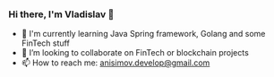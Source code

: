 ### Hi there, I'm Vladislav 👋

- 🌱 I'm currently learning Java Spring framework, Golang and some FinTech stuff
- 👯 I’m looking to collaborate on FinTech or blockchain projects
- 📫 How to reach me: anisimov.develop@gmail.com
